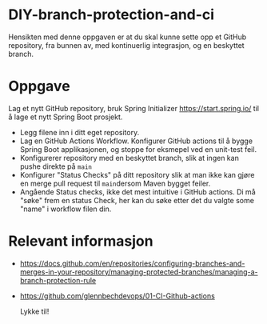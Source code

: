 # DIY-branch-protection-and-ci

 Hensikten med denne oppgaven er at du skal kunne sette opp et GitHub repository, fra bunnen av, med kontinuerlig integrasjon, og en beskyttet branch.

# Oppgave 

Lag et nytt GitHub repository, bruk Spring Initializer https://start.spring.io/ til å lage et nytt Spring Boot prosjekt. 

* Legg filene inn i ditt eget repository.
* Lag en GitHub Actions Workflow. Konfigurer GitHub actions til å bygge Spring Boot applikasjonen, og stoppe for eksmepel ved en unit-test feil. 
* Konfigurerer repository med en beskyttet branch, slik at ingen kan pushe direkte på ```main```
* Konfigurer "Status Checks" på ditt repository slik at man ikke kan gjøre en merge pull request til ```main```dersom Maven bygget feiler.
* Angående Status checks, ikke det mest intuitive i GitHub actions. Di må "søke" frem en status Check, her kan du søke etter det du valgte some "name" i workflow filen din. 

# Relevant informasjon 

* https://docs.github.com/en/repositories/configuring-branches-and-merges-in-your-repository/managing-protected-branches/managing-a-branch-protection-rule
* https://github.com/glennbechdevops/01-CI-Github-actions

  Lykke til!
